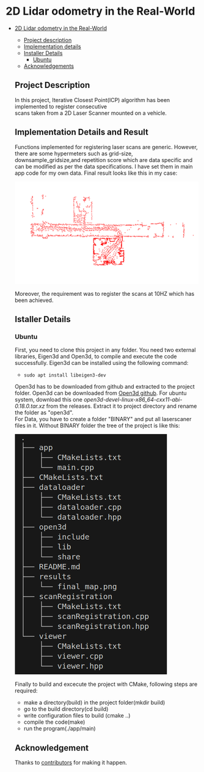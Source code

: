 # 2D Lidar odometry in the Real-World 
- [2D Lidar odometry in the Real-World](#2d-lidar-odometry-in-the-real-world)
  - [Project description](#project-description)
  - [Implementation details](#implementation-details)
  - [Installer Details](#installation)
    - [Ubuntu](#ubuntu)
  - [Acknowledgements](#acknowledgements)

  ## Project Description

  In this project, Iterative Closest Point(ICP) algorithm has been implemented to register consecutive  
  scans taken from a 2D Laser Scanner mounted on a vehicle.  


  ## Implementation Details and Result
  Functions implemented for registering laser scans are generic. However, there are some hypermeters such as grid-size, downsample_gridsize,and repetition score which are data specific and can be modified as per the data specifications. I have set them in main app code for my own data. Final result looks like this in my case:  

  ![Registered scans](/results/final_map.png)  
  
  Moreover, the requirement was to register the scans at 10HZ which has been achieved.  
      

  ## Istaller Details
  ### Ubuntu 
   First, you need to clone this project in any folder. You need two external libraries, Eigen3d and Open3d, to compile and execute the code successfully. Eigen3d can be installed using the following command:  
   - `sudo apt install libeigen3-dev` 

  Open3d has to be downloaded from github and extracted to the project folder. Open3d can be downloaded from [Open3d github](https://github.com/isl-org/Open3D/releases). For ubuntu system, download this one _open3d-devel-linux-x86_64-cxx11-abi-0.18.0.tar.xz_ from the releases. Extract it to project directory and rename the folder as "open3d".  
  For Data, you have to create a folder "BINARY" and put all laserscaner files in it. Without BINARY folder the tree of the project is like this:  

  ![Registered scans](/results/project_tree.png)  

  Finally to build and excecute the project with CMake, following steps are required:  
    - make a directory(build) in the project folder(mkdir build)
    - go to the build directory(cd build)
    - write configuration files to build (cmake ..)
    - compile the code(make)
    - run the program(./app/main)  
  ## Acknowledgement
  Thanks to [contributors](https://github.com/SajjadHussain-UniBonn/2D-Lidar-odometry-in-the-Real-World/graphs/contributors) for making it happen.  